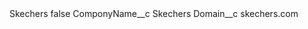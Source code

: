 <?xml version="1.0" encoding="UTF-8"?>
<CustomMetadata xmlns="http://soap.sforce.com/2006/04/metadata" xmlns:xsi="http://www.w3.org/2001/XMLSchema-instance" xmlns:xsd="http://www.w3.org/2001/XMLSchema">
    <label>Skechers</label>
    <protected>false</protected>
    <values>
        <field>ComponyName__c</field>
        <value xsi:type="xsd:string">Skechers</value>
    </values>
    <values>
        <field>Domain__c</field>
        <value xsi:type="xsd:string">skechers.com</value>
    </values>
</CustomMetadata>
